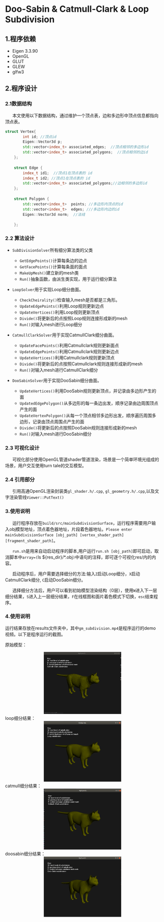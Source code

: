 # Doo-Sabin & Catmull-Clark & Loop Subdivision

## 1.程序依赖
* Eigen 3.3.90
* OpenGL
* GLUT
* GLEW
* glfw3

## 2.程序设计
### 2.1数据结构
&nbsp;&nbsp;&nbsp;&nbsp;&nbsp;&nbsp;本文使用以下数据结构，通过维护一个顶点表，边和多边形中顶点信息都指向顶点表。
```cpp
struct Vertex{
        int id; //顶点id
        Eigen::Vector3d p;
        std::vector<index_t> associated_edges;  //顶点相邻的多边形id
        std::vector<index_t> associated_polygons;  //顶点相邻的边id
    };
    
    struct Edge {
        index_t id1;  //顶点1在顶点表的 id
	    index_t id2; //顶点1在顶点表的 id
        std::vector<index_t> associated_polygons;//边相邻的多边形id
    };

    struct Polygon {
        std::vector<index_t>  points; //多边形内顶点的id
        std::vector<index_t>  edges; ///多边形内边的id
        Eigen::Vector3d norm;  //法线
       
    };
```
### 2.2 算法设计
* `SubDivisionSolver`所有细分算法类的父类
  * `GetEdgePoints()`计算每条边的边点
  * `GetFacePoints()`计算每条面的面点
  * `MakeUpMesh()`建立新的mesh类
  * `Run()`抽象函数，由派生类实现，用于运行细分算法

* `LoopSolver`用于实现Loop细分曲面。        
  * `CheckCheirality()`检查输入mesh是否都是三角形。
  * `UpdateEdgePoints()`利用Loop规则更新边点
  * `UpdateVertices()`利用Loop规则更新顶点
  * `Divide()`将更新后的点按照Loop规则连接形成新的mesh
  * `Run()`对输入mesh进行Loop细分

* `CatmullClarkSolver`用于实现CatmullClark细分曲面。        
  * `UpdateFacePoints()`利用Catmullclark规则更新面点
  * `UpdateEdgePoints()`利用Catmullclark规则更新边点
  * `UpdateVertices()`利用Catmullclark规则更新顶点
  * `Divide()`将更新后的点按照Catmullclark规则连接形成新的mesh
  * `Run()`对输入mesh进行CatmullClark细分

* `DooSabinSolver`用于实现DooSabin细分曲面。      
  * `UpdateVertices()`利用DooSabin规则更新顶点，并记录由多边形产生的面
  * `UpdatedEdgePolygon()`从多边形的每一条边出发，顺序记录由边周围顶点产生的面
  * `UpdateVertexPolygon()`从每一个顶点相邻多边形出发，顺序遍历周围多边形，记录由顶点周围点产生的面
  * `Divide()`将更新后的点按照DooSabin规则连接形成新的mesh
  * `Run()`对输入mesh进行DooSabin细分
### 2.3 可视化设计
&nbsp;&nbsp;&nbsp;&nbsp;&nbsp;&nbsp;可视化部分使用OpenGL管道shader管道渲染，场景是一个简单环境光组成的场景，用户交互使用turn tale的交互模型。
### 2.4 引用部分
&nbsp;&nbsp;&nbsp;&nbsp;&nbsp;&nbsp;引用高通OpenGL渲染封装类`gl_shader.h/.cpp`, `gl_geometry.h/.cpp`,以及文字渲染管线`Viewer::PutText()`
### 3.使用说明
&nbsp;&nbsp;&nbsp;&nbsp;&nbsp;&nbsp;运行程序存放在`build/src/mainSubdivisionSurface`，运行程序需要用户输入obj模型地址，顶点着色器地址，片段着色器地址。`Please enter mainSubdivisionSurface [obj_path] [vertex_shader_path] [fragment_shader_path]`。

&nbsp;&nbsp;&nbsp;&nbsp;&nbsp;&nbsp;`run.sh`是用来自动启动程序的脚本,用户运行`run.sh [obj_path]`即可启动，取消脚本中`array=(`ls ${res_dir}/*.obj`)`中语句的注释，即可逐个可视化res/内的内容。

&nbsp;&nbsp;&nbsp;&nbsp;&nbsp;&nbsp;启动程序后，用户需要选择细分的方法:输入`Z`启动Loop细分，`X`启动CatmullClark细分, `C`启动DooSabin细分。

&nbsp;&nbsp;&nbsp;&nbsp;&nbsp;&nbsp;选择细分方法后，用户可以看到初始模型渲染结构（0层），使用`W`进入下一层细分结果，`S`进入上一层细分结果，`F`在线框图和面片着色模式下切换，`esc`结束程序。

### 4.使用说明
运行结果存放在results文件夹中，其中`gm_subdivision.mp4`是程序运行的demo视频。以下是程序运行的截图。

原始模型：
<center class="half">
    <img src="./results/division_raw.png" width="50%"/>
</center>
loop细分结果：
<center class="half">
    <img src="./results/division_loop.png" width="50%"/>
</center>
catmull细分结果：
<center class="half">
    <img src="./results/division_cat.png" width="50%"/>
</center>
doosabin细分结果：
<center class="half">
    <img src="./results/division_doo.png" width="50%"/>
</center>
